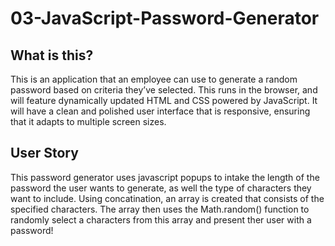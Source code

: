 # 03-JavaScript-Password-Generator

## What is this? 

This is an application that an employee can use to generate a random password based on criteria they’ve selected. This runs in the browser, and will feature dynamically updated HTML and CSS powered by JavaScript. It will have a clean and polished user interface that is responsive, ensuring that it adapts to multiple screen sizes.

## User Story

This password generator uses javascript popups to intake the length of the password the user wants to generate, as well the type of characters they want to include. Using concatination, an array is created that consists of the specified characters. The array then uses the Math.random() function to randomly select a characters from this array and present ther user with a password!

##
